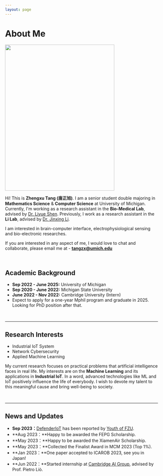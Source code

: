 ```yaml
---
layout: page
---
```


# About Me

<img src="/images/WechatIMG1166.jpg" class="floatpic" width="360" height="480">


Hi! This is **Zhengxu Tang (唐正旭)**.
I am a senior student double majoring in **Mathematics Science** & **Computer Science** at University of Michigan. Currently, I'm working as a research assistant in the **Bio-Medical Lab**, advised by [Dr. Liyue Shen](https://liyueshen.engin.umich.edu/). Previously, I work as a research assistant in the **Li Lab**, advised by [Dr. Jinxing Li](https://www.labli.net/).

I am interested in brain-computer interface, electrophysiological sensing and bio-electronic researches.

If you are interested in any aspect of me, I would love to chat and collaborate, please email me at - **tangzx@umich.edu**

<br>

## Academic Background


- **Sep 2022 - June 2025:** University of Michigan
- **Sep 2020 - June 2022:** Michigan State University
- **June 2022 - Nov 2022:** Cambridge University (Intern)
- Expect to apply for a one-year Mphil program and graduate in 2025. Looking for PhD position after that.

<br>

---

## Research Interests

- Industrial IoT System
- Network Cybersecurity
- Applied Machine Learning

My current research focuses on practical problems that artificial intelligence faces in real life. My interests are on the **Machine Learning** and its applications in **Industrial IoT**. In a word, advanced technologies like ML and IoT positively influence the life of everybody.  I wish to devote my talent to this meaningful cause and bring well-being to society.

<br>

---

## News and Updates

- **Sep 2023：**[DefenderIoT](https://fzuiot.site/) has been reported by [Youth of FZU](https://mp.weixin.qq.com/s/MF2NJQtEHsVwsm8Ym-l7Gg).
- **Aug 2023：**Happy to be awarded the FEPG Scholarship.
- **May 2023：**Happy to be awarded the XiamenAir Scholarship.
- **May 2023：**Collected the Finalist Award in MCM 2023 (Top 1%).
- **Jan 2023：**One paper accepted to ICAROB 2023, see you in Japan!
- **Jun 2022：**Started internship at [Cambridge AI Group](https://www.cl.cam.ac.uk/research/ai/), advised by Prof. Pietro Liò.
